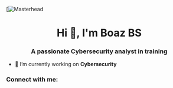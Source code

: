 [![Masterhead](https://www.google.com/imgres?imgurl=https%3A%2F%2Fimageresizer.static9.net.au%2F6daw5imBZEDKt7YkUX0kBoPCO0o%3D%2F0x33%3A2121x1226%2F360x203%2Fhttps%253A%252F%252Fprod.static9.net.au%252Ffs%252F416c99bc-535e-4ccd-9540-66538fc17851&tbnid=W-SQ3vWMgGO_1M&vet=12ahUKEwiXyPqVy5KIAxXJpicCHVrVOZkQxiAoC3oECAAQLA..i&imgrefurl=https%3A%2F%2Fwww.9news.com.au%2Fcyber-security%2F2&docid=6wqUALmyvcx6dM&w=360&h=203&itg=1&q=cyber%20security&ved=2ahUKEwiXyPqVy5KIAxXJpicCHVrVOZkQxiAoC3oECAAQLA#imgrc=W-SQ3vWMgGO_1M&imgdii=S2Wrhl-BuQgHaM)
<h1 align="center">Hi 👋, I'm Boaz BS</h1>
<h3 align="center">A passionate Cybersecurity analyst in training</h3>

- 🔭 I’m currently working on **Cybersecurity**

<h3 align="left">Connect with me:</h3>
<p align="left">
</p>
